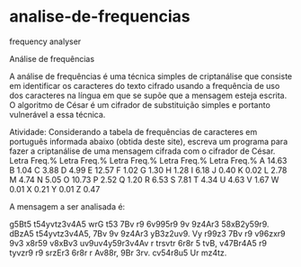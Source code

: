 # analise-de-frequencias
frequency analyser



Análise de frequências


A análise de frequências é uma técnica simples de criptanálise que consiste em identificar os caracteres do texto cifrado usando a frequência de uso dos caracteres na língua em que se supõe que a mensagem esteja escrita. O algoritmo de César é um cifrador de substituição simples e portanto vulnerável a essa técnica.


Atividade: Considerando a tabela de frequências de caracteres em português informada abaixo (obtida deste site), escreva um programa para fazer a criptanálise de uma mensagem cifrada com o cifrador de César.
Letra 	Freq.% 	Letra 	Freq.% 	Letra 	Freq.% 	Letra 	Freq.% 	Letra 	Freq.%
A 	14.63 	B 	1.04 	C 	3.88 	D 	4.99 	E 	12.57
F 	1.02 	G 	1.30 	H 	1.28 	I 	6.18 	J 	0.40
K 	0.02 	L 	2.78 	M 	4.74 	N 	5.05 	O 	10.73
P 	2.52 	Q 	1.20 	R 	6.53 	S 	7.81 	T 	4.34
U 	4.63 	V 	1.67 	W 	0.01 	X 	0.21 	Y 	0.01
Z 	0.47 								


A mensagem a ser analisada é:


g5Bt5 t54yvtz3v4A5 wrG t53 7Bv r9 6v995r9 9v 9z4Ar3
58xB2y59r9. dBzA5 t54yvtz3v4A5, 7Bv 9v 9z4Ar3
yB3z2uv9. Vy r99z3 7Bv r9 v96zxr9 9v3 x8r59 v8xBv3
uv9uv4y59r3v4Av r trsvtr 6r8r 5 tvB, v47Br4A5 r9
tyvzr9 r9 srzEr3 6r8r r Av88r, 9Br 3rv.
cv54r8u5 Ur mz4tz.


